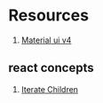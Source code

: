 # Resources

1. [Material ui v4](https://v4.mui.com/)

## react concepts
1. [Iterate Children](https://www.smashingmagazine.com/2021/08/react-children-iteration-methods/)